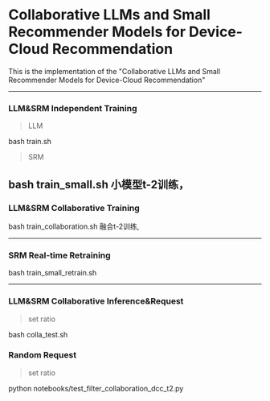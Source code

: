 # Collaborative LLMs and Small Recommender Models for Device-Cloud Recommendation

This is the implementation of the "Collaborative LLMs and Small Recommender Models for Device-Cloud Recommendation"


---
### LLM&SRM Independent Training
> LLM

bash train.sh 

> SRM

bash train_small.sh 小模型t-2训练，
---
### LLM&SRM Collaborative Training
bash train_collaboration.sh 融合t-2训练,

---
### SRM Real-time Retraining
bash train_small_retrain.sh

---
### LLM&SRM Collaborative Inference&Request
> set ratio

bash colla_test.sh

### Random Request
> set ratio

python notebooks/test_filter_collaboration_dcc_t2.py
